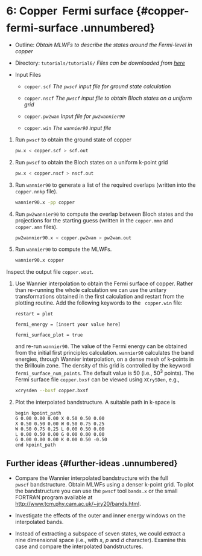 # 6: Copper &#151; Fermi surface {#copper-fermi-surface .unnumbered}

-   Outline: *Obtain MLWFs to describe the states around the Fermi-level
    in copper*

-   Directory: `tutorials/tutorial6/` *Files can be downloaded from [here](https://github.com/wannier-developers/wannier90/tutorials/tutorial6)*

-   Input Files

    -    `copper.scf` *The `pwscf` input file for ground
        state calculation*

    -    `copper.nscf` *The `pwscf` input file to obtain
        Bloch states on a uniform grid*

    -    `copper.pw2wan` *Input file for `pw2wannier90`*

    -    `copper.win` *The `wannier90` input file*

1.  Run `pwscf` to obtain the ground state of copper

    ```bash title="Terminal"
    pw.x < copper.scf > scf.out
    ```

2.  Run `pwscf` to obtain the Bloch states on a uniform
    k-point grid

    ```bash title="Terminal"
    pw.x < copper.nscf > nscf.out
    ```

3.  Run `wannier90` to generate a list of the required overlaps (written
    into the `copper.nnkp` file).

    ```bash title="Terminal"
    wannier90.x -pp copper
    ```

4.  Run `pw2wannier90` to compute the overlap between Bloch states and
    the projections for the starting guess (written in the `copper.mmn`
    and `copper.amn` files).

    ```bash title="Terminal"
    pw2wannier90.x < copper.pw2wan > pw2wan.out
    ```

5.  Run `wannier90` to compute the MLWFs.

    ```bash title="Terminal"
    wannier90.x copper
    ```

Inspect the output file `copper.wout`.

1.  Use Wannier interpolation to obtain the Fermi surface of copper.
    Rather than re-running the whole calculation we can use the unitary
    transformations obtained in the first calculation and restart from
    the plotting routine. Add the following keywords to the
    ` copper.win` file:

    ```vi title="Input file"
    restart = plot
    
    fermi_energy = [insert your value here]
    
    fermi_surface_plot = true
    ```

    and re-run `wannier90`. The value of the Fermi energy can be
    obtained from the initial first principles calculation.
    `wannier90` calculates the band energies, through Wannier
    interpolation, on a dense mesh of k-points in the Brillouin zone.
    The density of this grid is controlled by the keyword
    `fermi_surface_num_points`. The default value is 50 (i.e., 50$^3$
    points). The Fermi surface file `copper.bxsf` can be viewed using
    `XCrySDen`, e.g.,
    
    ```bash title="Terminal"
    xcrysden --bxsf copper.bxsf
    ```

2.  Plot the interpolated bandstructure. A suitable path in k-space is

    ```vi title="Input file"
    begin kpoint_path
    G 0.00 0.00 0.00 X 0.50 0.50 0.00
    X 0.50 0.50 0.00 W 0.50 0.75 0.25
    W 0.50 0.75 0.25 L 0.00 0.50 0.00
    L 0.00 0.50 0.00 G 0.00 0.00 0.00
    G 0.00 0.00 0.00 K 0.00 0.50 -0.50
    end kpoint_path
    ```

## Further ideas {#further-ideas .unnumbered}

-   Compare the Wannier interpolated bandstructure with the full
    `pwscf` bandstructure. Obtain MLWFs using a denser
    k-point grid. To plot the bandstructure you can use the
    `pwscf` tool `bands.x` or the small FORTRAN program
    available at <http://www.tcm.phy.cam.ac.uk/~jry20/bands.html>.

-   Investigate the effects of the outer and inner energy windows on the
    interpolated bands.

-   Instead of extracting a subspace of seven states, we could extract a
    nine dimensional space (i.e., with $s$, $p$ and $d$ character).
    Examine this case and compare the interpolated bandstructures.
